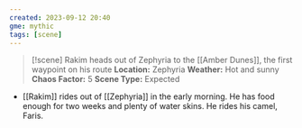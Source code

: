 ```yaml
---
created: 2023-09-12 20:40
gme: mythic
tags: [scene]
---
```

> [!scene] Rakim heads out of Zephyria to the [[Amber Dunes]], the first waypoint on his route
> **Location:** Zephyria 
> **Weather:** Hot and sunny
> **Chaos Factor:** 5
> **Scene Type:** Expected 

- [[Rakim]] rides out of [[Zephyria]] in the early morning. He has food enough for two weeks and plenty of water skins. He rides his camel, Faris.